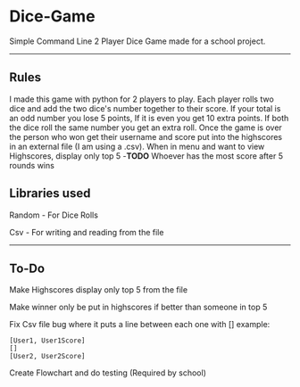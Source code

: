 # Dice-Game
Simple Command Line 2 Player Dice Game made for a school project.
_________________________________________________________________
## Rules
I made this game with python for 2 players to play. Each player rolls two dice and add the two dice's number together to their score.
If your total is an odd number you lose 5 points, If it is even you get 10 extra points. If both the dice roll the same number you get an extra roll. Once the game is over the person who won get their username and score put into the highscores in an external file (I am using a .csv). When in menu and want to view Highscores, display only top 5 -**TODO** Whoever has the most score after 5 rounds wins
## Libraries used
Random - For Dice Rolls

Csv - For writing and reading from the file
_________________________________________________________________
## To-Do
Make Highscores display only top 5 from the file

Make winner only be put in highscores if better than someone in top 5

Fix Csv file bug where it puts a line between each one with [] example:
```
[User1, User1Score]
[]
[User2, User2Score]
```

Create Flowchart and do testing (Required by school)
